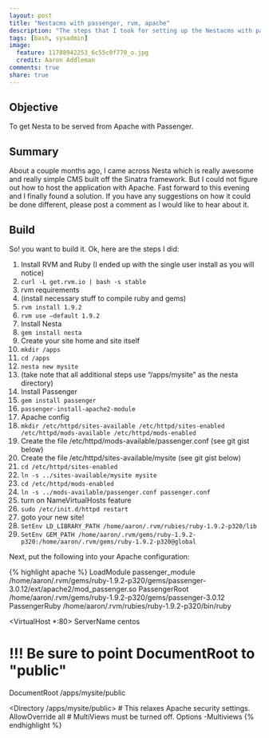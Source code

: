 ```yaml
---
layout: post
title: "Nestacms with passenger, rvm, apache"
description: "The steps that I took for setting up the Nestacms with passenger, RVM, and Apache on a hosting server."
tags: [bash, sysadmin]
image:
  feature: 11788942253_6c55c0f770_o.jpg
  credit: Aaron Addleman
comments: true
share: true
---
```


## Objective

To get Nesta to be served from Apache with Passenger.

## Summary

About a couple months ago, I came across Nesta which is really awesome and really simple CMS built off the Sinatra framework. But I could not figure out how to host the application with Apache. Fast forward to this evening and I finally found a solution. If you have any suggestions on how it could be done different, please post a comment as I would like to hear about it.

## Build

So! you want to build it. Ok, here are the steps I did:

 1. Install RVM and Ruby (I ended up with the single user install as you will notice)
 1. `curl -L get.rvm.io | bash -s stable`
 1. rvm requirements
 1. (install necessary stuff to compile ruby and gems)
 1. `rvm install 1.9.2`
 1. `rvm use –default 1.9.2`
 1. Install Nesta
 1. `gem install nesta`
 1. Create your site home and site itself
 1. `mkdir /apps`
 1. `cd /apps`
 1. `nesta new mysite`
 1. (take note that all additional steps use “/apps/mysite” as the nesta directory)
 1. Install Passenger
 1. `gem install passenger`
 1. `passenger-install-apache2-module`
 1. Apache config
 1. `mkdir /etc/httpd/sites-available /etc/httpd/sites-enabled /etc/httpd/mods-available /etc/httpd/mods-enabled`
 1. Create the file /etc/httpd/mods-available/passenger.conf (see git gist below)
 1. Create the file /etc/httpd/sites-available/mysite (see git gist below)
 1. `cd /etc/httpd/sites-enabled`
 1. `ln -s ../sites-available/mysite mysite`
 1. `cd /etc/httpd/mods-enabled`
 1. `ln -s ../mods-available/passenger.conf passenger.conf`
 1. turn on NameVirtualHosts feature
 1. `sudo /etc/init.d/httpd restart`
 1. goto your new site!
 1. `SetEnv LD_LIBRARY_PATH /home/aaron/.rvm/rubies/ruby-1.9.2-p320/lib`
 1. `SetEnv GEM_PATH /home/aaron/.rvm/gems/ruby-1.9.2-p320:/home/aaron/.rvm/gems/ruby-1.9.2-p320@global`

Next, put the following into your Apache configuration:

{% highlight apache %}
LoadModule passenger_module /home/aaron/.rvm/gems/ruby-1.9.2-p320/gems/passenger-3.0.12/ext/apache2/mod_passenger.so
PassengerRoot /home/aaron/.rvm/gems/ruby-1.9.2-p320/gems/passenger-3.0.12
PassengerRuby /home/aaron/.rvm/rubies/ruby-1.9.2-p320/bin/ruby

<VirtualHost *:80>
  ServerName centos
  # !!! Be sure to point DocumentRoot to "public"
  DocumentRoot /apps/mysite/public

  <Directory /apps/mysite/public>
    # This relaxes Apache security settings.
    AllowOverride all
    # MultiViews must be turned off.
    Options -Multiviews
  </Directory>
</VirturalHost>
{% endhighlight %}
